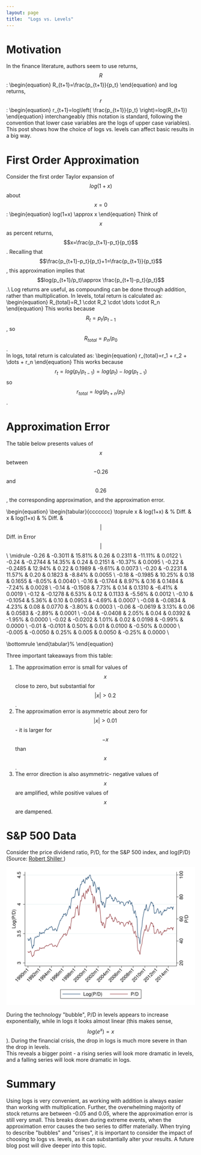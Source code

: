 ```yaml
---
layout: page
title:  "Logs vs. Levels"
---
```


# Motivation

In the finance literature, authors seem to use returns, $$R$$:
\begin{equation}
R_{t+1}=\frac{p_{t+1}}{p_t}
\end{equation}
and log returns, $$r$$:
\begin{equation}
r_{t+1}=log\left( \frac{p_{t+1}}{p_t} \right)=log(R_{t+1})
\end{equation}
interchangeably (this notation is standard, following the convention that lower case variables are the logs of upper case variables).  This post shows how the choice of logs vs. levels can affect basic results in a big way.

# First Order Approximation

Consider the first order Taylor expansion of $$log(1+x)$$ about $$x=0$$:
\begin{equation}
log(1+x) \approx x
\end{equation}
Think of $$x$$ as percent returns, $$x=\frac{p_{t+1}-p_t}{p_t}$$. Recalling that  $$\frac{p_{t+1}-p_t}{p_t}+1=\frac{p_{t+1}}{p_t}$$, this approximation implies that $$log(p_{t+1}/p_t)\approx \frac{p_{t+1}-p_t}{p_t}$$.\\
Log returns are useful, as compounding can be done through addition, rather than multiplication.  In levels, total return is calculated as:
\begin{equation}
R_{total}=R_1 \cdot R_2 \cdot  \dots \cdot R_n
\end{equation}
This works because $$R_{t}=p_{t}/p_{t-1}$$, so $$R_{total}=p_{n}/p_{0}$$. <br />
In logs, total return is calculated as:
\begin{equation}
r_{total}=r_1 + r_2 + \dots + r_n
\end{equation}
This works because $$r_{t}=log(p_t/p_{t-1})=log(p_t)-log(p_{t-1})$$ so $$r_{total}=log(p_{t+n}/p_t)$$. <br />

# Approximation Error

The table below presents values of $$x$$ between $$-0.26$$ and $$0.26$$, the corresponding approximation, and the approximation error.

\begin{equation}
\begin{tabular}{ccccccc}
\toprule
x     & log(1+x) & \% Diff. & x     & log(1+x) & \% Diff. & $$\vert$$ Diff. in Error $$\vert$$\\
\midrule
-0.26 & -0.3011 & 15.81\% & 0.26  & 0.2311 & -11.11\% & 0.0122 \\
-0.24 & -0.2744 & 14.35\% & 0.24  & 0.2151 & -10.37\% & 0.0095 \\
-0.22 & -0.2485 & 12.94\% & 0.22  & 0.1989 & -9.61\% & 0.0073 \\
-0.20 & -0.2231 & 11.57\% & 0.20  & 0.1823 & -8.84\% & 0.0055 \\
-0.18 & -0.1985 & 10.25\% & 0.18  & 0.1655 & -8.05\% & 0.0040 \\
-0.16 & -0.1744 & 8.97\% & 0.16  & 0.1484 & -7.24\% & 0.0028 \\
-0.14 & -0.1508 & 7.73\% & 0.14  & 0.1310 & -6.41\% & 0.0019 \\
-0.12 & -0.1278 & 6.53\% & 0.12  & 0.1133 & -5.56\% & 0.0012 \\
-0.10 & -0.1054 & 5.36\% & 0.10  & 0.0953 & -4.69\% & 0.0007 \\
-0.08 & -0.0834 & 4.23\% & 0.08  & 0.0770 & -3.80\% & 0.0003 \\
-0.06 & -0.0619 & 3.13\% & 0.06  & 0.0583 & -2.89\% & 0.0001 \\
-0.04 & -0.0408 & 2.05\% & 0.04  & 0.0392 & -1.95\% & 0.0000 \\
-0.02 & -0.0202 & 1.01\% & 0.02  & 0.0198 & -0.99\% & 0.0000 \\
-0.01 & -0.0101 & 0.50\% & 0.01  & 0.0100 & -0.50\% & 0.0000 \\
-0.005 & -0.0050 & 0.25\% & 0.005 & 0.0050 & -0.25\% & 0.0000 \\

\bottomrule
\end{tabular}%
\end{equation}

Three important takeaways from this table: <br />
1) The approximation error is small for values of $$x$$ close to zero, but substantial for $$|x|>0.2$$. <br />
2)  The approximation error is asymmetric about zero for $$|x|>0.01$$ - it is larger for $$-x$$ than $$x$$.  <br />
3)  The error direction is also asymmetric- negative values of $$x$$ are amplified, while positive values of $$x$$ are dampened. <br />

# S&P 500 Data

Consider the price dividend ratio, P/D, for the S&P 500 index, and log(P/D) (Source: <a href="http://www.econ.yale.edu/~shiller/data.htm"> Robert Shiller </a> )

![loglevel](/Post_Images/7_15_2016/pdlpdpath.png)

During the technology "bubble", P/D in levels appears to increase exponentially, while in logs it looks almost linear (this makes sense, $$log(e^x)=x$$).  During the financial crisis, the drop in logs is much more severe in than the drop in levels. <br />
This reveals a bigger point - a rising series will look more dramatic in levels, and a falling series will look more dramatic in logs.

# Summary

Using logs is very convenient, as working with addition is always easier than working with multiplication.  Further, the overwhelming majority of stock returns are between -0.05 and 0.05, where the approximation error is still very small.  This breaks down during extreme events,  when the approximation error causes the two series to differ materially.  When trying to describe "bubbles" and "crises", it is important to consider the impact of choosing to logs vs. levels, as it can substantially alter your results.  A future blog post will dive deeper into this topic.
